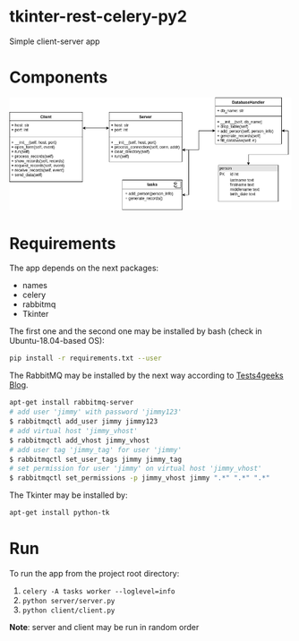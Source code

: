# tkinter-rest-celery-py2

Simple client-server app

# Components

![components](img/components.png)

# Requirements

The app depends on the next packages:

* names
* celery
* rabbitmq
* Tkinter

The first one and the second one may be installed by bash (check in Ubuntu-18.04-based OS):

```bash
pip install -r requirements.txt --user
```

The RabbitMQ may be installed by the next way according to [Tests4geeks Blog](https://tests4geeks.com/python-celery-rabbitmq-tutorial/).

```bash
apt-get install rabbitmq-server
# add user 'jimmy' with password 'jimmy123'
$ rabbitmqctl add_user jimmy jimmy123
# add virtual host 'jimmy_vhost'
$ rabbitmqctl add_vhost jimmy_vhost
# add user tag 'jimmy_tag' for user 'jimmy'
$ rabbitmqctl set_user_tags jimmy jimmy_tag
# set permission for user 'jimmy' on virtual host 'jimmy_vhost'
$ rabbitmqctl set_permissions -p jimmy_vhost jimmy ".*" ".*" ".*"
```

The Tkinter may be installed by:

```bash
apt-get install python-tk
```

# Run

To run the app from the project root directory:

1. `celery -A tasks worker --loglevel=info`
2. `python server/server.py`
3. `python client/client.py`

**Note**: server and client may be run in random order

